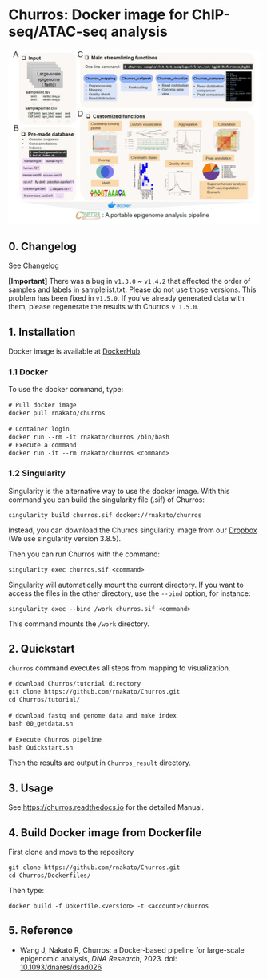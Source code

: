 # Churros: Docker image for ChIP-seq/ATAC-seq analysis

<img src = "image/Churros.jpg" width = 700ptx>

## 0. Changelog

See [Changelog](https://github.com/rnakato/Churros/blob/main/ChangeLog.md)

**[Important]** 
There was a bug in ``v1.3.0`` ~ ``v1.4.2`` that affected the order of samples and labels in samplelist.txt. Please do not use those versions. This problem has been fixed in ``v1.5.0``.
If you've already generated data with them, please regenerate the results with Churros ``v.1.5.0``. 

## 1. Installation

Docker image is available at [DockerHub](https://hub.docker.com/r/rnakato/churros).

### 1.1 Docker

To use the docker command, type:

    # Pull docker image
    docker pull rnakato/churros

    # Container login
    docker run --rm -it rnakato/churros /bin/bash
    # Execute a command
    docker run -it --rm rnakato/churros <command>


### 1.2 Singularity

Singularity is the alternative way to use the docker image.
With this command you can build the singularity file (.sif) of Churros:

    singularity build churros.sif docker://rnakato/churros

Instead, you can download the Churros singularity image from our [Dropbox](https://www.dropbox.com/scl/fo/lptb68dirr9wcncy77wsv/h?rlkey=whhcaxuvxd1cz4fqoeyzy63bf&dl=0) (We use singularity version 3.8.5).

Then you can run Churros with the command:

    singularity exec churros.sif <command>

Singularity will automatically mount the current directory. If you want to access the files in the other directory, use the `--bind` option, for instance:

    singularity exec --bind /work churros.sif <command>

This command mounts the `/work` directory.

## 2. Quickstart

``churros`` command executes all steps from mapping to visualization.

    # download Churros/tutorial directory
    git clone https://github.com/rnakato/Churros.git
    cd Churros/tutorial/

    # download fastq and genome data and make index
    bash 00_getdata.sh

    # Execute Churros pipeline
    bash Quickstart.sh

Then the results are output in `Churros_result` directory.

## 3. Usage

See https://churros.readthedocs.io for the detailed Manual.

## 4. Build Docker image from Dockerfile

First clone and move to the repository

    git clone https://github.com/rnakato/Churros.git
    cd Churros/Dockerfiles/

Then type:

    docker build -f Dokerfile.<version> -t <account>/churros

## 5. Reference

- Wang J, Nakato R, Churros: a Docker-based pipeline for large-scale epigenomic analysis, *DNA Research*, 2023. doi: [10.1093/dnares/dsad026](https://academic.oup.com/dnaresearch/article/31/1/dsad026/7475777)
